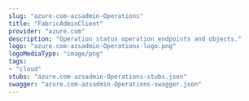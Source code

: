```yaml
---
slug: "azure-com-azsadmin-Operations"
title: "FabricAdminClient"
provider: "azure.com"
description: "Operation status operation endpoints and objects."
logo: "azure.com-azsadmin-Operations-logo.png"
logoMediaType: "image/png"
tags:
- "cloud"
stubs: "azure.com-azsadmin-Operations-stubs.json"
swagger: "azure.com-azsadmin-Operations-swagger.json"
---
```

